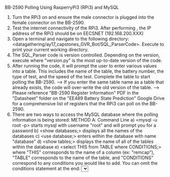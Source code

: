 BB-2590 Polling Using RasperryPi3 (RPi3) and MySQL

1) Turn the RPi3 on and ensure the male connector is plugged into the female connector on the BB-2590.
2) Test the internet connectivity of the RPi3. After performing <ifconfig>, the IP address of the RPi3 should be on EECSNET (192.168.200.XXX)
3) Open a terminal and navigate to the following directory: <datagathering/ay17_capstones_GVR_Bot/SQL_ParserCode>. Execute <pwd> to print your current working directory.
4) The SQL_Parser code is version controlled. Depending on the version, execute <python version.py> where "version.py" is the most up-to-date version of the code.
5) After running the code, it will prompt the user to enter various values into a table. This includes the name of the table, the battery number, the type of test, and the speed of the test. Complete the table to start polling the BB-2590. 
--> If you enter the same table name as a table that already exists, the code will over-write the old version of the table.
--> Please reference "BB-2590 Register Information" PDF in the "Datasheet" folder on the "EE489 Battery State Prediction" Google Drive for a comprehensive list of registers that the RPi3 can poll on the BB-2590.
6) There are two ways to access the MySQL database where the polling information is being stored:
METHOD A: Command Line
a) <mysql -u root -p> starts mysql with username "root" and will prompt you for a password
b) <show databases;> displays all the names of the databases
c) <use database;> enters within the database with name "database"
d) <show tables;> displays the name of all of the tables within the database
e) <select THIS from TABLE where CONDITIONS;> where "THIS" corresponds to the name of a column (ex: "remcap"), "TABLE" corresponds to the name of the table, and "CONDITIONS" correspond to any conditions you would like to add. You can omit the conditions statement at the end: <select THIS from TABLE> but it will select all values in this column.
METHOD B: User Interface
a) Open internet browser and type in: "localhost/phpmyadmin"
b) This should take you to a login page. Enter the username and password.
c) Navigate to the respective database and table.
d) To export data from the table, click on the table you would like to export information from and select "export" at the top. Files are best exported as .CSV and then converted into a more readable format later.

